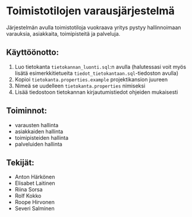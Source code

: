 # Toimistotilojen varausjärjestelmä
Järjestelmän avulla toimistotiloja vuokraava yritys pystyy hallinnoimaan varauksia, asiakkaita, toimipisteitä ja palveluja.

## Käyttöönotto:
1. Luo tietokanta `tietokannan_luonti.sql`:n avulla (halutessasi voit myös lisätä esimerkkitietueita `tiedot_tietokantaan.sql`-tiedoston avulla)
2. Kopioi `tietokanta.properties.example` projektikansion juureen
3. Nimeä se uudelleen `tietokanta.properties` nimiseksi
4. Lisää tiedostoon tietokannan kirjautumistiedot ohjeiden mukaisesti

## Toiminnot:
- varausten hallinta
- asiakkaiden hallinta
- toimipisteiden hallinta
- palveluiden hallinta

## Tekijät:
- Anton Härkönen
- Elisabet Laitinen
- Riina Sorsa
- Rolf Kokko
- Roope Hirvonen
- Severi Salminen